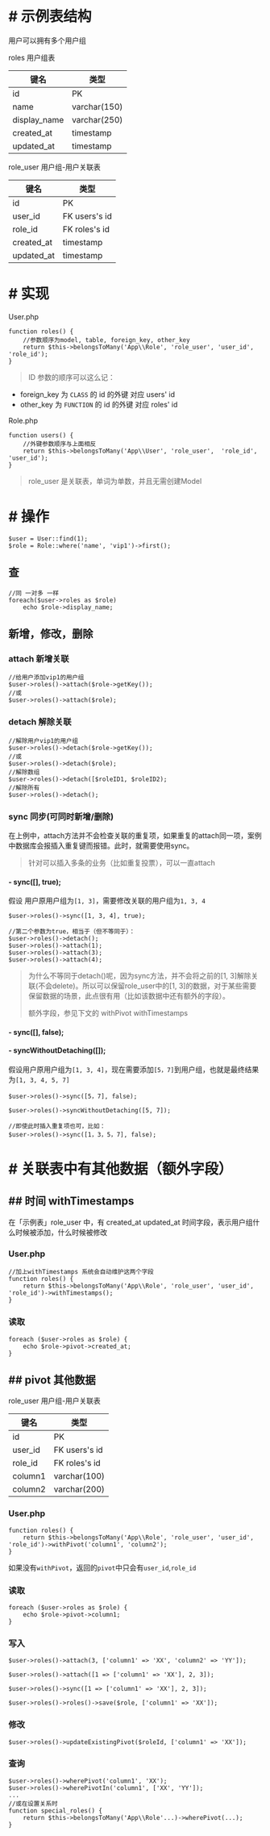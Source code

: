 # # 示例表结构
用户可以拥有多个用户组

roles 用户组表

| 键名 | 类型 |
| ------------ | ------------ |
| id | PK |
| name | varchar(150)  |
| display_name | varchar(250) |
| created_at | timestamp |
| updated_at | timestamp |

role_user 用户组-用户关联表

| 键名 | 类型 |
| ------------ | ------------ |
| id | PK |
| user_id | FK users's id | user_id，role_id 联合去重
| role_id | FK roles's id |
| created_at | timestamp |
| updated_at | timestamp |

# # 实现
User.php
```
function roles() {
	//参数顺序为model, table, foreign_key, other_key
	return $this->belongsToMany('App\\Role', 'role_user', 'user_id', 'role_id');
}
```
> ID 参数的顺序可以这么记：
- foreign_key 为 ```CLASS``` 的 id 的外键 对应 users' id
- other_key 为 ```FUNCTION``` 的 id 的外键 对应 roles' id

Role.php
```
function users() {
	//外键参数顺序与上面相反
	return $this->belongsToMany('App\\User', 'role_user',  'role_id', 'user_id');
}
```
> role_user 是关联表，单词为单数，并且无需创建Model

# # 操作
```
$user = User::find(1);
$role = Role::where('name', 'vip1')->first();
```
## 查
```
//同 一对多 一样
foreach($user->roles as $role)
	echo $role->display_name;
```
## 新增，修改，删除
### attach 新增关联
```
//给用户添加vip1的用户组
$user->roles()->attach($role->getKey());
//或
$user->roles()->attach($role);
```
### detach 解除关联
```
//解除用户vip1的用户组
$user->roles()->detach($role->getKey());
//或
$user->roles()->detach($role);
//解除数组
$user->roles()->detach([$roleID1, $roleID2);
//解除所有
$user->roles()->detach();
```
### sync 同步(可同时新增/删除)
在上例中，attach方法并不会检查关联的重复项，如果重复的attach同一项，案例中数据库会报插入重复键而报错。此时，就需要使用sync。
> 针对可以插入多条的业务（比如重复投票），可以一直attach

#### - sync([], true);
假设 用户原用户组为```[1, 3]```，需要修改关联的用户组为```1, 3, 4```
```
$user->roles()->sync([1, 3, 4], true);

//第二个参数为true，相当于（但不等同于）：
$user->roles()->detach();
$user->roles()->attach(1);
$user->roles()->attach(3);
$user->roles()->attach(4);
```
> 为什么不等同于detach()呢，因为sync方法，并不会将之前的[1, 3]解除关联(不会delete)。所以可以保留role_user中的[1, 3]的数据，对于某些需要保留数据的场景，此点很有用（比如该数据中还有额外的字段）。
> 
> 额外字段，参见下文的 withPivot withTimestamps

#### - sync([], false);
#### - syncWithoutDetaching([]);
假设用户原用户组为```[1, 3, 4]```，现在需要添加```[5，7]```到用户组，也就是最终结果为```[1, 3, 4, 5, 7]```
```
$user->roles()->sync([5，7], false);

$user->roles()->syncWithoutDetaching([5, 7]);

//即使此时插入重复项也可，比如：
$user->roles()->sync([1，3，5，7], false);
```

# # 关联表中有其他数据（额外字段）

## ## 时间 withTimestamps
在「示例表」role_user 中，有 created_at updated_at 时间字段，表示用户组什么时候被添加，什么时候被修改

### User.php
```
//加上withTimestamps 系统会自动维护这两个字段
function roles() {
	return $this->belongsToMany('App\\Role', 'role_user', 'user_id', 'role_id')->withTimestamps();
}
```
### 读取
```
foreach ($user->roles as $role) {
    echo $role->pivot->created_at;
}
```

## ## pivot 其他数据
role_user 用户组-用户关联表

| 键名 | 类型 |
| ------------ | ------------ |
| id | PK |
| user_id | FK users's id | user_id，role_id 联合去重
| role_id | FK roles's id |
| column1 | varchar(100) |
| column2 | varchar(200) |

### User.php
```
function roles() {
	return $this->belongsToMany('App\\Role', 'role_user', 'user_id', 'role_id')->withPivot('column1', 'column2');
}
```
如果没有`withPivot`，返回的`pivot`中只会有`user_id`,`role_id`

### 读取
```
foreach ($user->roles as $role) {
    echo $role->pivot->column1;
}
```
### 写入
```
$user->roles()->attach(3, ['column1' => 'XX', 'column2' => 'YY']);

$user->roles()->attach([1 => ['column1' => 'XX'], 2, 3]);

$user->roles()->sync([1 => ['column1' => 'XX'], 2, 3]);

$user->roles()->roles()->save($role, ['column1' => 'XX']);
```
### 修改
```
$user->roles()->updateExistingPivot($roleId, ['column1' => 'XX']);
```
### 查询
```
$user->roles()->wherePivot('column1', 'XX');
$user->roles()->wherePivotIn('column1', ['XX', 'YY']);
...
//或在设置关系时
function special_roles() {
	return $this->belongsToMany('App\\Role'...)->wherePivot(...);
}

```